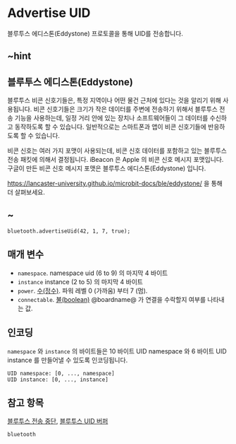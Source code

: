 # Advertise UID

블루투스 에디스톤(Eddystone) 프로토콜을 통해 UID를 전송합니다.

## ~hint

## 블루투스 에디스톤(Eddystone)

블루투스 비콘 신호기들은, 특정 지역이나 어떤 물건 근처에 있다는 것을 알리기 위해 사용됩니다. 비콘 신호기들은 크기가 작은 데이터를 주변에 전송하기 위해서 블루투스 전송 기능을 사용하는데, 일정 거리 안에 있는 장치나 소프트웨어들이 그 데이터를 수신하고 동작하도록 할 수 있습니다. 일반적으로는 스마트폰과 앱이 비콘 신호기들에 반응하도록 할 수 있습니다.

비콘 신호는 여러 가지 포맷이 사용되는데, 비콘 신호 데이터를 포함하고 있는 블루투스 전송 패킷에 의해서 결정됩니다. iBeacon 은 Apple 의 비콘 신호 메시지 포맷입니다. 구글이 만든 비콘 신호 메시지 포맷은 블루투스 에디스톤(Eddystone) 입니다.

https://lancaster-university.github.io/microbit-docs/ble/eddystone/ 을 통해 더 살펴보세요.

## ~

```sig
bluetooth.advertiseUid(42, 1, 7, true);
```

## 매개 변수

* `namespace`. namespace uid (6 to 9) 의 마지막 4 바이트
* `instance` instance (2 to 5) 의 마지막 4 바이트
* `power`. [수(정수)](/types/number). 파워 레벨 0 (가까움) 부터 7 (멈).
* `connectable`. [불(boolean)](/blocks/logic/boolean) @boardname@ 가 연결을 수락할지 여부를 나타내는 값. 

## 인코딩

`namespace` 와 `instance` 의 바이트들은 10 바이트 UID namespace 와 6 바이트 UID instance 를 만들어낼 수 있도록 인코딩됩니다.

    UID namespace: [0, ..., namespace]
    UID instance: [0, ..., instance]
    

## 참고 항목

[블루투스 전송 중단](/reference/bluetooth/stop-advertising), [블루투스 UID 버퍼](/reference/bluetooth/advertise-uid-buffer)

```package
bluetooth
```